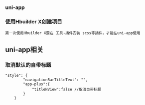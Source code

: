 ### uni-app

### 使用Hbuilder X创建项目

```
第一次使用Hbuilder X要在 工具-插件安装 scss等插件，才能在uni-app使用
```

## uni-app相关

### 取消默认的自带标题

```
"style": {
		"navigationBarTitleText": "",
		"app-plus":{
			"titleNView":false //取消自带标题
		}
	}
```